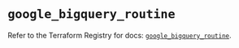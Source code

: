 # `google_bigquery_routine`

Refer to the Terraform Registry for docs: [`google_bigquery_routine`](https://registry.terraform.io/providers/hashicorp/google/5.16.0/docs/resources/bigquery_routine).
